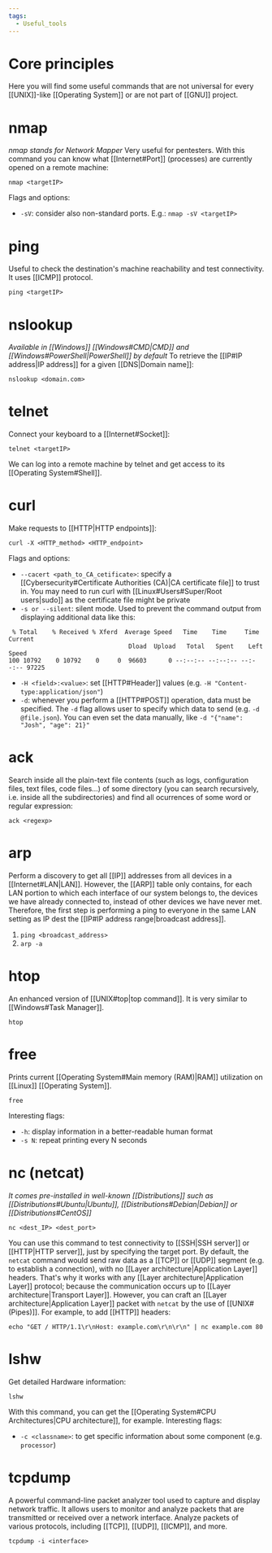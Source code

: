 ```yaml
---
tags:
  - Useful_tools
---
```

# Core principles
Here you will find some useful commands that are not universal for every [[UNIX]]-like [[Operating System]] or are not part of [[GNU]] project.
# nmap
_nmap stands for Network Mapper_
Very useful for pentesters. With this command you can know what [[Internet#Port]] (processes) are currently opened on a remote machine:
```shell
nmap <targetIP>
```
Flags and options:
- ```-sV```: consider also non-standard ports. E.g.: ```nmap -sV <targetIP>```
# ping
Useful to check the destination's machine reachability and test connectivity. It uses [[ICMP]] protocol.
```shell
ping <targetIP>
```
# nslookup
_Available in [[Windows]] [[Windows#CMD|CMD]] and [[Windows#PowerShell|PowerShell]] by default_
To retrieve the [[IP#IP address|IP address]] for a given [[DNS|Domain name]]:
```shell
nslookup <domain.com>
```
# telnet
Connect your keyboard to a [[Internet#Socket]]:
```shell
telnet <targetIP>
```
We can log into a remote machine by telnet and get access to its [[Operating System#Shell]].
# curl
Make requests to [[HTTP|HTTP endpoints]]:
```shell
curl -X <HTTP_method> <HTTP_endpoint>
```
Flags and options:
- `--cacert <path_to_CA_cetificate>`: specify a [[Cybersecurity#Certificate Authorities (CA)|CA certificate file]] to trust in. You may need to run curl with [[Linux#Users#Super/Root users|sudo]] as the certificate file might be private
- `-s or --silent`: silent mode. Used to prevent the command output from displaying additional data like this:
```
 % Total    % Received % Xferd  Average Speed   Time    Time     Time  Current
                                 Dload  Upload   Total   Spent    Left  Speed
100 10792    0 10792    0     0  96603      0 --:--:-- --:--:-- --:--:-- 97225
```
- `-H <field>:<value>`: set [[HTTP#Header]] values (e.g. `-H "Content-type:application/json"`)
- `-d`: whenever you perform a [[HTTP#POST]] operation, data must be specified. The `-d` flag allows user to specify which data to send (e.g. `-d @file.json`). You can even set the data manually, like `-d "{"name": "Josh", "age": 21}"`
# ack
Search inside all the plain-text file contents (such as logs, configuration files, text files, code files...) of some directory (you can search recursively, i.e. inside all the subdirectories) and find all ocurrences of some word or regular expression:
```shell
ack <regexp>
```
# arp
Perform a discovery to get all [[IP]] addresses from all devices in a [[Internet#LAN|LAN]]. However, the [[ARP]] table only contains, for each LAN portion to which each interface of our system belongs to, the devices we have already connected to, instead of other devices we have never met. Therefore, the first step is performing a ping to everyone in the same LAN setting as IP dest the [[IP#IP address range|broadcast address]].
1. `ping <broadcast_address>`
2. `arp -a`
# htop
An enhanced version of [[UNIX#top|top command]]. It is very similar to [[Windows#Task Manager]].
```shell
htop
```
# free
Prints current [[Operating System#Main memory (RAM)|RAM]] utilization on [[Linux]] [[Operating System]].
```shell
free
```
Interesting flags:
- `-h`: display information in a better-readable human format
- `-s N`: repeat printing every N seconds
# nc (netcat)
_It comes pre-installed in well-known [[Distributions]] such as [[Distributions#Ubuntu|Ubuntu]], [[Distributions#Debian|Debian]] or [[Distributions#CentOS]]_
```shell
nc <dest_IP> <dest_port>
```
You can use this command to test connectivity to [[SSH|SSH server]] or [[HTTP|HTTP server]], just by specifying the target port.
By default, the ``netcat`` command would send raw data as a [[TCP]] or [[UDP]] segment (e.g. to establish a connection), with no [[Layer architecture|Application Layer]] headers. That's why it works with any [[Layer architecture|Application Layer]] protocol; because the communication occurs up to [[Layer architecture|Transport Layer]].
However, you can craft an [[Layer architecture|Application Layer]] packet with `netcat` by the use of [[UNIX#(Pipes)]]. For example, to add [[HTTP]] headers:
```shell
echo "GET / HTTP/1.1\r\nHost: example.com\r\n\r\n" | nc example.com 80
```
# lshw
Get detailed Hardware information:
```shell
lshw
```
With this command, you can get the [[Operating System#CPU Architectures|CPU architecture]], for example.
Interesting flags:
- `-c <classname>`: to get specific information about some component (e.g. `processor`)
# tcpdump
A powerful command-line packet analyzer tool used to capture and display network traffic. It allows users to monitor and analyze packets that are transmitted or received over a network interface.
Analyze packets of various protocols, including [[TCP]], [[UDP]], [[ICMP]], and more.
```shell
tcpdump -i <interface>
```